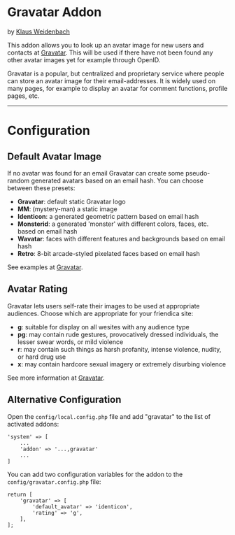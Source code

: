 # Gravatar Addon
by [Klaus Weidenbach](http://friendica.dszdw.net/profile/klaus)

This addon allows you to look up an avatar image for new users and contacts at [Gravatar](http://www.gravatar.com). This will be used if there have not been found any other avatar images yet for example through OpenID.

Gravatar is a popular, but centralized and proprietary service where people can store an avatar image for their email-addresses. It is widely used on many pages, for example to display an avatar for comment functions, profile pages, etc.

* * *

# Configuration
## Default Avatar Image
If no avatar was found for an email Gravatar can create some pseudo-random generated avatars based on an email hash. You can choose between these presets:

* __Gravatar__: default static Gravatar logo
* __MM__: (mystery-man) a static image
* __Identicon__: a generated geometric pattern based on email hash
* __Monsterid__: a generated 'monster' with different colors, faces, etc. based on email hash
* __Wavatar__: faces with different features and backgrounds based on email hash
* __Retro__: 8-bit arcade-styled pixelated faces based on email hash

See examples at [Gravatar][1].
## Avatar Rating
Gravatar lets users self-rate their images to be used at appropriate audiences. Choose which are appropriate for your friendica site:

* __g__: suitable for display on all wesites with any audience type
* __pg__: may contain rude gestures, provocatively dressed individuals, the lesser swear words, or mild violence
* __r__: may contain such things as harsh profanity, intense violence, nudity, or hard drug use
* __x__: may contain hardcore sexual imagery or extremely disurbing violence

See more information at [Gravatar][1].

## Alternative Configuration
Open the `config/local.config.php` file and add "gravatar" to the list of activated addons:

	'system' => [
		...
		'addon' => '...,gravatar'
		...
	]

You can add two configuration variables for the addon to the `config/gravatar.config.php` file:

	return [
		'gravatar' => [
			'default_avatar' => 'identicon',
			'rating' => 'g',
		],
	];

[1]: http://www.gravatar.com/site/implement/images/ "See documentation at Gravatar for more information"
